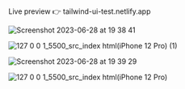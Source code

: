 Live preview 👉 tailwind-ui-test.netlify.app

![Screenshot 2023-06-28 at 19 38 41](https://github.com/Canertsz/tailwind-UI-test/assets/64376593/f76094e7-518b-43bd-8cd5-bb586eb77812)

![127 0 0 1_5500_src_index html(iPhone 12 Pro) (1)](https://github.com/Canertsz/tailwind-UI-test/assets/64376593/04d7a95e-9bd5-48c6-b59e-a4ce529efb12)

![Screenshot 2023-06-28 at 19 39 29](https://github.com/Canertsz/tailwind-UI-test/assets/64376593/382eaf92-2c1f-4d3b-bc37-145d813cb45f)

![127 0 0 1_5500_src_index html(iPhone 12 Pro)](https://github.com/Canertsz/tailwind-UI-test/assets/64376593/82a68457-c75a-40c5-ad41-21315754fb79)
